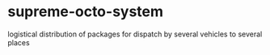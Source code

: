 # supreme-octo-system
logistical distribution of packages for dispatch by several vehicles to several places
